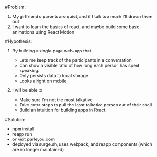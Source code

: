 #Problem:
1.  My girlfriend's parents are quiet, and if I talk too much I'll drown them out
2.  I want to learn the basics of react, and maybe build some basic animations using React Motion


#Hypothesis:
1. By building a single page web-app that
    +  Lets me keep track of the participants in a conversation
    +  Can show a visible ratio of how long each person has spent speaking.
    +  Only persists data to local storage
    +  Looks alright on mobile

2. I will be able to 
    +  Make sure I'm not the most talkative
    +  Take extra steps to pull the least talkative person out of their shell
    +  Build an intuition for building apps in React. 


#Solution:

+   npm install
+   reapp run
+   or visit parleyou.com 
+   deployed via surge.sh, uses webpack, and reapp components (which are no longer maintained)

